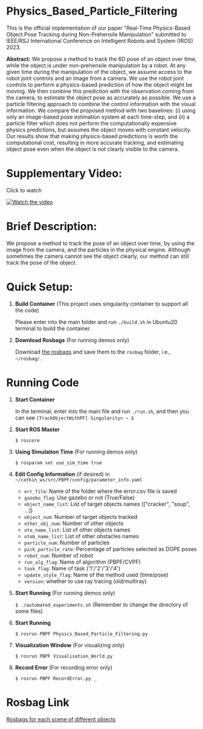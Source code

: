 # Physics_Based_Particle_Filtering 

This is the official implementation of our paper "Real-Time Physics-Based Object Pose Tracking during Non-Prehensile Manipulation" submitted to IEEE/RSJ International Conference on Intelligent Robots and System (IROS) 2023.

**Abstract:** We propose a method to track the 6D pose of an object over time, while the object is under non-prehensile manipulation by a robot. At any given time during the manipulation of the object, we assume access to the robot joint controls and an image from a camera. We use the robot joint controls to perform a physics-based prediction of how the object might be moving. We then combine this prediction with the observation coming from the camera, to estimate the object pose as accurately as possible. We use a particle filtering approach to combine the control information with the visual information. We compare the proposed method with two baselines: (i) using only an image-based pose estimation system at each time-step, and (ii) a particle filter which does not perform the computationally expensive physics predictions, but assumes the object moves with constant velocity. Our results show that making physics-based predictions is worth the computational cost, resulting in more accurate tracking, and estimating object pose even when the object is not clearly visible to the camera.


# Supplementary Video:

Click to watch

[![Watch the video](https://i.ytimg.com/vi/EMBFYzkno64/maxresdefault.jpg)](https://www.youtube.com/watch?v=EMBFYzkno64)


# Brief Description:

We propose a method to track the pose of an object over time, by using the image from the camera, and the particles in the physical engine. Although sometimes the camera cannot see the object clearly, our method can still track the pose of the object.


# Quick Setup:
1. **Build Container** (This project uses singularity container to support all the code)

	Please enter into the main folder and run ```./build.sh``` in Ubuntu20 terminal to build the container.

2. **Download Rosbags** (For running demos only)
	
	Download [the rosbags](https://drive.google.com/drive/folders/13EbCuu231izDbmrcIeyjeQlJSPJL1qWW?usp=sharing) and save them to the ```rosbag``` folder, i.e., ```~/rosbag/```.


# Running Code
1. **Start Container**

	In the terminal, enter into the main file and run ```./run.sh```, and then you can see ```[TrackObjectWithPF] Singularity> ~ $```

2. **Start ROS Master**
	
	```$ roscore```
	
3. **Using Simulation Time** (For running demos only)

	```$ rosparam set use_sim_time true```
	
4. **Edit Config Information** (if desired) in ```~/catkin_ws/src/PBPF/config/parameter_info.yaml```

	- ```err_file```: Name of the folder where the error.csv file is saved
	- ```gazebo_flag```: Use gazebo or not (True/False)
	- ```object_name_list```: List of target objects names (["cracker", "soup", ...])
	- ```object_num```: Number of target objects tracked
	- ```other_obj_num```: Number of other objects
	- ```oto_name_list```: List of other objects names
	- ```otob_name_list```: List of other obstacles names
	- ```particle_num```: Number of particles
	- ```pick_particle_rate```: Percentage of particles selected as DOPE poses
	- ```robot_num```: Number of robot
	- ```run_alg_flag```: Name of algorithm (PBPF/CVPF)
	- ```task_flag```: Name of task ('1'/'2'/'3'/'4')
	- ```update_style_flag```: Name of the method used (time/pose)
	- ```version```: whether to use ray tracing (old/multiray)
	
5. **Start Running** (For running demos only)

	```$ ./automated_experiments.sh``` (Remember to change the directory of some files)
	
6. **Start Running**

	```$ rosrun PBPF Physics_Based_Particle_Filtering.py```
	
7. **Visualization Window** (For visualizing only)

	```$ rosrun PBPF Visualisation_World.py```
	
8. **Record Error** (For recording error only)

	```$ rosrun PBPF RecordError.py _```
	


# Rosbag Link
[Rosbags for each scene of different objects](https://drive.google.com/drive/folders/13EbCuu231izDbmrcIeyjeQlJSPJL1qWW?usp=sharing)


